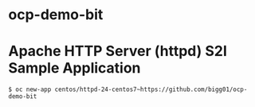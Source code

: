 # ocp-demo-bit

# Apache HTTP Server (httpd) S2I Sample Application



`$ oc new-app centos/httpd-24-centos7~https://github.com/bigg01/ocp-demo-bit`

